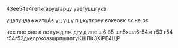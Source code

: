 43ее54е4гепкгаруцгарцу
уаегуцщгукв

уцапуцважжатцАє
уц
уц
у
пц
купкреу
єокеоєк
єк
не
оє

неє
лне
оне
л
ле
гужд
лж
дгу
д
лне
ш6
б5
шл5хшл6г54ж
г53
г54
г54г53дкелржоазшрпшапгуКШПК3ХЇРЕ4ЩР
